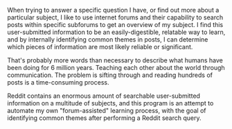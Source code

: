When trying to answer a specific question I have, or find out more about a
particular subject, I like to use internet forums and their capability to
search posts within specific subforums to get an overview of my subject. I
find this user-submitted information to be an easily-digestible, relatable
way to learn, and by internally identifying common themes in posts, I can
determine which pieces of information are most likely reliable or
significant.

That's probably more words than necessary to describe what humans have been
doing for 6 million years. Teaching each other about the world through
communication. The problem is sifting through and reading hundreds of posts
is a time-consuming process.

Reddit contains an enormous amount of searchable user-submitted information
on a multitude of subjects, and this program is an attempt to automate my
own "forum-assisted" learning process, with the goal of identifying common
themes after performing a Reddit search query.
